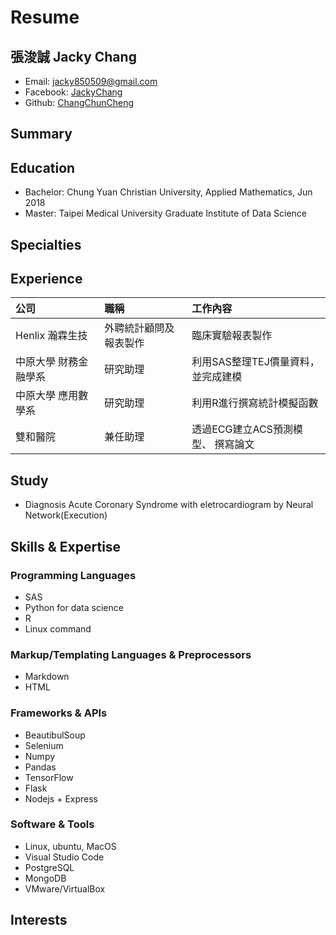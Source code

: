 # Resume

## 張浚誠 Jacky Chang

* Email: jacky850509@gmail.com
* Facebook: [JackyChang](https://www.facebook.com/profile.php?id=100004678897373)
* Github: [ChangChunCheng](https://github.com/ChangChunCheng)

## Summary

## Education

* Bachelor: Chung Yuan Christian University, Applied Mathematics, Jun 2018
* Master: Taipei Medical University Graduate Institute of Data Science

## Specialties

## Experience

| 公司 | 職稱 | 工作內容 |
| :--- | :--- | :--- |
| Henlix 瀚霖生技 | 外聘統計顧問及報表製作 | 臨床實驗報表製作 |
| 中原大學 財務金融學系 | 研究助理 | 利用SAS整理TEJ價量資料， 並完成建模 |
| 中原大學 應用數學系 | 研究助理 | 利用R進行撰寫統計模擬函數 |
| 雙和醫院 | 兼任助理 | 透過ECG建立ACS預測模型、 撰寫論文 |

## Study

* Diagnosis Acute Coronary Syndrome with eletrocardiogram by Neural Network\(Execution\)

## Skills & Expertise

### Programming Languages

* SAS
* Python for data science
* R
* Linux command

### Markup/Templating Languages & Preprocessors

* Markdown
* HTML

### Frameworks & APIs

* BeautibulSoup
* Selenium
* Numpy
* Pandas
* TensorFlow
* Flask
* Nodejs + Express

### Software & Tools

* Linux, ubuntu, MacOS
* Visual Studio Code
* PostgreSQL
* MongoDB
* VMware/VirtualBox

## Interests

